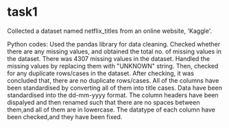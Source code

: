 # task1

Collected a dataset named netflix_titles from an online website, 'Kaggle'.

Python codes:
Used the pandas library for data cleaning.
Checked whether there are any missing values, and obtained the total no. of missing values in the dataset. There was 4307 missing values in the dataset.
Handled the missing values by replacing them with "UNKNOWN" string.
Then, checked for any duplicate rows/cases in the dataset. After checking, it was concluded that, there are no duplicate rows/cases.
All of the columns have been standardised by converting all of them into title cases.
Data have been standardised into the dd-mm-yyyy format.
The column headers have been dispalyed and then renamed such that there are no spaces between them,and all of them are in lowercase.
The datatype of each column have been checked,and they have been fixed.
